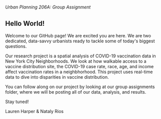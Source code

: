 ###### Urban Planning 206A: Group Assignment

## Hello World! 

<p> Welcome to our GitHub page! We are excited you are here.
We are two dedicated, data-savvy urbanists ready to tackle some of
today's biggest questions. </p>

<p> Our research project is a spatial analysis of COVID-19 vaccination data in New York City Neighborhoods. We look at how walkable access to a vaccine distribution site, the COVID-19 case rate, race, age, and income affect vaccination rates in a neighbhorhood. This project uses real-time data to dive into disparities in vaccine distribution. </p>

<p> You can follow along on our project by looking at
our group assignments folder, where we will be
posting all of our data, analysis, and results.</p>


Stay tuned!

Lauren Harper & Nataly Rios
